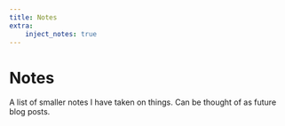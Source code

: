 ```yaml
---
title: Notes
extra:
    inject_notes: true
---
```


# Notes

A list of smaller notes I have taken on things. Can be thought of as future blog posts.
